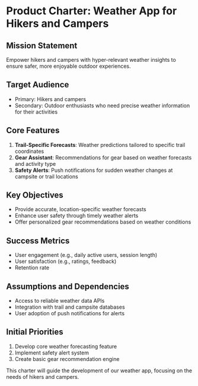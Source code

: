 # Product Charter: Weather App for Hikers and Campers

## Mission Statement
Empower hikers and campers with hyper-relevant weather insights to ensure safer, more enjoyable outdoor experiences.

## Target Audience
- Primary: Hikers and campers
- Secondary: Outdoor enthusiasts who need precise weather information for their activities

## Core Features
1. **Trail-Specific Forecasts**: Weather predictions tailored to specific trail coordinates
2. **Gear Assistant**: Recommendations for gear based on weather forecasts and activity type
3. **Safety Alerts**: Push notifications for sudden weather changes at campsite or trail locations

## Key Objectives
- Provide accurate, location-specific weather forecasts
- Enhance user safety through timely weather alerts
- Offer personalized gear recommendations based on weather conditions

## Success Metrics
- User engagement (e.g., daily active users, session length)
- User satisfaction (e.g., ratings, feedback)
- Retention rate

## Assumptions and Dependencies
- Access to reliable weather data APIs
- Integration with trail and campsite databases
- User adoption of push notifications for alerts

## Initial Priorities
1. Develop core weather forecasting feature
2. Implement safety alert system
3. Create basic gear recommendation engine

This charter will guide the development of our weather app, focusing on the needs of hikers and campers.
